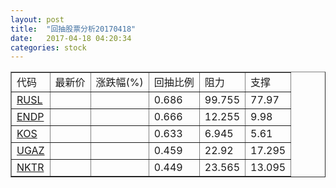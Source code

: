 ```yaml
---
layout: post
title:  "回抽股票分析20170418"
date:   2017-04-18 04:20:34
categories: stock
---
```

<script type="text/javascript">
var stockList = []
stockList.push('gb_rusl');
stockList.push('gb_endp');
stockList.push('gb_kos');
stockList.push('gb_ugaz');
stockList.push('gb_nktr');
</script>
<table border="1">
 <tr>
 <td>代码</td>
 <td>最新价</td>
 <td>涨跌幅(%)</td>
 <td>回抽比例</td>
 <td>阻力</td>
 <td>支撑</td>
</tr>
  <tr id="rusl">
  <td><a href="http://stock.finance.sina.com.cn/usstock/quotes/RUSL.html" target="_blank">RUSL</a></td><td></td><td></td><td>0.686</td><td>99.755</td><td>77.97</td></tr>
  <tr id="endp">
  <td><a href="http://stock.finance.sina.com.cn/usstock/quotes/ENDP.html" target="_blank">ENDP</a></td><td></td><td></td><td>0.666</td><td>12.255</td><td>9.98</td></tr>
  <tr id="kos">
  <td><a href="http://stock.finance.sina.com.cn/usstock/quotes/KOS.html" target="_blank">KOS</a></td><td></td><td></td><td>0.633</td><td>6.945</td><td>5.61</td></tr>
  <tr id="ugaz">
  <td><a href="http://stock.finance.sina.com.cn/usstock/quotes/UGAZ.html" target="_blank">UGAZ</a></td><td></td><td></td><td>0.459</td><td>22.92</td><td>17.295</td></tr>
  <tr id="nktr">
  <td><a href="http://stock.finance.sina.com.cn/usstock/quotes/NKTR.html" target="_blank">NKTR</a></td><td></td><td></td><td>0.449</td><td>23.565</td><td>13.095</td></tr>
</table>
